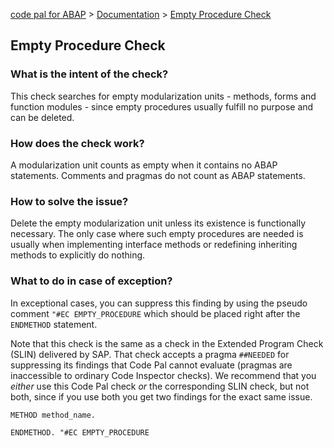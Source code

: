 [code pal for ABAP](../../README.md) > [Documentation](../check_documentation.md) > [Empty Procedure Check](empty-procedure.md)

## Empty Procedure Check

### What is the intent of the check?

This check searches for empty modularization units - methods, forms and function modules - since empty procedures usually fulfill no purpose and can be deleted.

### How does the check work?

A modularization unit counts as empty when it contains no ABAP statements. Comments and pragmas do not count as ABAP statements.

### How to solve the issue?

Delete the empty modularization unit unless its existence is functionally necessary. The only case where such empty procedures are needed is usually when implementing interface methods or redefining inheriting methods to explicitly do nothing.

### What to do in case of exception?

In exceptional cases, you can suppress this finding by using the pseudo comment `"#EC EMPTY_PROCEDURE` which should be placed right after the `ENDMETHOD` statement.

Note that this check is the same as a check in the Extended Program Check (SLIN) delivered by SAP. That check accepts a pragma `##NEEDED` for suppressing its findings that Code Pal cannot evaluate (pragmas are inaccessible to ordinary Code Inspector checks). We recommend that you *either* use this Code Pal check *or* the corresponding  SLIN check, but not both, since if you use both you get two findings for the exact same issue.


```abap
METHOD method_name.

ENDMETHOD. "#EC EMPTY_PROCEDURE
```
